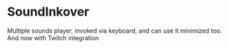 # SoundInkover
Multiple sounds player, invoked via keyboard, and can use it minimized too.
And now with Twitch integration
